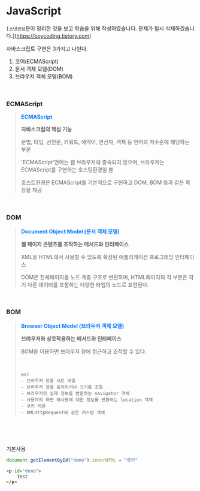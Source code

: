 # JavaScript

`[소년코딩`분이 정리한 것을 보고 학습을 위해 작성하였습니다. 문제가 될시 삭제하겠습니다.](https://boycoding.tistory.com)

자바스크립트 구현은 3가지고 나뉜다.

1.  코어(ECMAScript)
2.  문서 객체 모델(DOM)
3.  브라우저 객체 모델(BOM)

<br>

### ECMAScript

>   **<span style="color:#007bff;font-weight:bold;">ECMAScript</span>**
>
>   **자바스크립의 핵심 기능**
>
>   문법, 타입, 선언문, 키워드, 예약어, 연산자, 객체 등 언어의 저수준에 해당하는 부분
>
>   'ECMAScript'언어는 웹 브라우저에 종속되지 않으며, 브라우저는 ECMAScript를 구현하는 호스팅환경일 뿐
>
>   호스트환경은 ECMAScript를 기본적으로 구현하고 DOM, BOM 등과 같은 확장을 제공

<br>

### DOM

>   **<span style="color:#007bff;font-weight:bold;">Document Object Model (문서 객체 모델)</span>**
>
>   **웹 페이지 콘텐츠를 조작하는 메서드와 인터페이스**
>
>   XML을 HTML에서 사용할 수 있도록 확장된 애플리케이션 프로그래밍 인터페이스
>
>   DOM은 전체페이지를 노드 계층 구조로 변환하며, HTML페이지의 각 부분은 각기 다른 데이터를 포함하는 다양한 타입의 노드로 표현된다.

<br>

### BOM

>   **<span style="color:#007bff;font-weight:bold;">Browser Object Model (브라우저 객체 모델)</span>**
>
>   **브라우저와 상호작용하는 메서드와 인터페이스**
>
>   BOM을 이용하면 브라우저 창에 접근하고 조작할 수 있다.
>
>   <br>
>
>   ```
>   ex)
>   - 브라우저 창을 새로 띄움
>   - 브라우저 창을 움직이거나 크기를 조절
>   - 브라우저의 실제 정보를 반환하는 navigator 객체
>   - 사용자의 화면 해사동에 대한 정보를 반환하는 location 객체
>   - 쿠키 지원
>   - XMLHttpRequest와 같은 커스텀 객체
>   ```

<br><br><br>

기본사용

```javascript
document.getElementById("demo").innerHTML = "확인"
```

```html
<p id="demo">
    Test
</p>
```